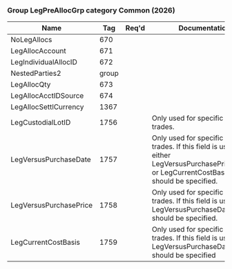 ### Group LegPreAllocGrp category Common (2026)

| Name                   | Tag   | Req'd | Documentation                                                                                                                               |
|------------------------|-------|----------|-------------------------------------------------------------------------------------------------------------------------------|
| NoLegAllocs            | 670   |       |                                                                                                                                |
| LegAllocAccount        | 671   |       |                                                                                                                                |
| LegIndividualAllocID   | 672   |       |                                                                                                                                |
| NestedParties2         | group |       |                                                                                                                                |
| LegAllocQty            | 673   |       |                                                                                                                                |
| LegAllocAcctIDSource   | 674   |       |                                                                                                                                |
| LegAllocSettlCurrency  | 1367  |       |                                                                                                                                |
| LegCustodialLotID      | 1756  |       | Only used for specific lot trades.                                                                                                              |
| LegVersusPurchaseDate  | 1757  |       | Only used for specific lot trades. If this field is used, either LegVersusPurchasePrice(1758) or LegCurrentCostBasis(1759) should be specified. |
| LegVersusPurchasePrice | 1758  |       | Only used for specific lot trades. If this field is used, LegVersusPurchaseDate(1757) should be specified.                                      |
| LegCurrentCostBasis    | 1759  |       | Only used for specific lot trades. If this field is used, LegVersusPurchaseDate(1757) should be specified                                       |

